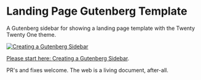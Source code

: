 # Landing Page Gutenberg Template

A Gutenberg sidebar for showing a landing page template with the Twenty Twenty One theme.

<a href="https://wpandajax.com/series/creating-a-gutenberg-sidebar/"><img src="https://wpandajax.com/wp-content/uploads/2020/10/gutenberg-sidebar-2048x1152.jpg" alt="Creating a Gutenberg Sidebar" />

Please start here: <a href="https://wpandajax.com/series/creating-a-gutenberg-sidebar/">Creating a Gutenberg Sidebar</a>.

PR's and fixes welcome. The web is a living document, after-all.